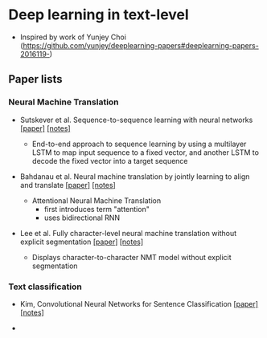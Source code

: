 # Deep learning in text-level

- Inspired by work of Yunjey Choi (https://github.com/yunjey/deeplearning-papers#deeplearning-papers-2016119-)

## Paper lists

### Neural Machine Translation
- Sutskever et al. Sequence-to-sequence learning with neural networks
[[paper]](http://papers.nips.cc/paper/5346-sequence-to-sequence-learning-with-neural-networks.pdf) 
[[notes]](https://github.com/mjc92/studies/blob/master/notes/Sequence_to_sequence_learning_with_neural_networks.md) 
    - End-to-end approach to sequence learning by using a multilayer LSTM to map input sequence to a fixed vector,
  and another LSTM to decode the fixed vector into a target sequence

- Bahdanau et al. Neural machine translation by jointly learning to align and translate
[[paper]](https://arxiv.org/pdf/1409.0473v7.pdf) 
[[notes]](https://github.com/mjc92/studies/blob/master/notes/Neural_Machine_translation_by_Jointly_Learning_to_Align_and_Translate.md) 
  - Attentional Neural Machine Translation
    - first introduces term "attention"
    - uses bidirectional RNN
  
- Lee et al. Fully character-level neural machine translation without explicit segmentation
[[paper]](https://arxiv.org/pdf/1603.06147v4.pdf)
[[notes]](https://github.com/mjc92/studies/blob/master/notes/Fully_Character-level_Neural_Machine_Translation_without_Explicit_Segmentation.md)
  - Displays character-to-character NMT model without explicit segmentation

### Text classification
- Kim, Convolutional Neural Networks for Sentence Classification
[[paper]](https://arxiv.org/pdf/1408.5882v2.pdf)
[[notes]]()

- 
